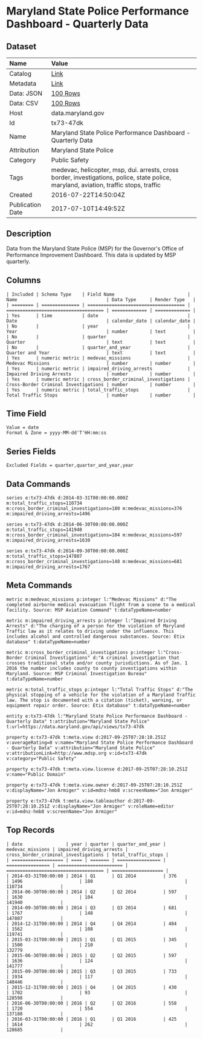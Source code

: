 # Maryland State Police Performance Dashboard - Quarterly Data

## Dataset

| Name | Value |
| :--- | :---- |
| Catalog | [Link](https://catalog.data.gov/dataset/maryland-state-police-performance-dashboard-quarterly-data) |
| Metadata | [Link](https://data.maryland.gov/api/views/tx73-47dk) |
| Data: JSON | [100 Rows](https://data.maryland.gov/api/views/tx73-47dk/rows.json?max_rows=100) |
| Data: CSV | [100 Rows](https://data.maryland.gov/api/views/tx73-47dk/rows.csv?max_rows=100) |
| Host | data.maryland.gov |
| Id | tx73-47dk |
| Name | Maryland State Police Performance Dashboard - Quarterly Data |
| Attribution | Maryland State Police |
| Category | Public Safety |
| Tags | medevac, helicopter, msp, dui. arrests, cross border, investigations, police, state police, maryland, aviation, traffic stops, traffic |
| Created | 2016-07-22T14:50:04Z |
| Publication Date | 2017-07-10T14:49:52Z |

## Description

Data from the Maryland State Police (MSP) for the Governor's Office of Performance Improvement Dashboard. This data is updated by MSP quarterly.

## Columns

```ls
| Included | Schema Type    | Field Name                           | Name                                 | Data Type     | Render Type   |
| ======== | ============== | ==================================== | ==================================== | ============= | ============= |
| Yes      | time           | date                                 | Date                                 | calendar_date | calendar_date |
| No       |                | year                                 | Year                                 | number        | text          |
| No       |                | quarter                              | Quarter                              | text          | text          |
| No       |                | quarter_and_year                     | Quarter and Year                     | text          | text          |
| Yes      | numeric metric | medevac_missions                     | Medevac Missions                     | number        | number        |
| Yes      | numeric metric | impaired_driving_arrests             | Impaired Driving Arrests             | number        | number        |
| Yes      | numeric metric | cross_border_criminal_investigations | Cross-Border Criminal Investigations | number        | number        |
| Yes      | numeric metric | total_traffic_stops                  | Total Traffic Stops                  | number        | number        |
```

## Time Field

```ls
Value = date
Format & Zone = yyyy-MM-dd'T'HH:mm:ss
```

## Series Fields

```ls
Excluded Fields = quarter,quarter_and_year,year
```

## Data Commands

```ls
series e:tx73-47dk d:2014-03-31T00:00:00.000Z m:total_traffic_stops=110734 m:cross_border_criminal_investigations=180 m:medevac_missions=376 m:impaired_driving_arrests=1496

series e:tx73-47dk d:2014-06-30T00:00:00.000Z m:total_traffic_stops=141940 m:cross_border_criminal_investigations=104 m:medevac_missions=597 m:impaired_driving_arrests=1630

series e:tx73-47dk d:2014-09-30T00:00:00.000Z m:total_traffic_stops=147807 m:cross_border_criminal_investigations=148 m:medevac_missions=681 m:impaired_driving_arrests=1767
```

## Meta Commands

```ls
metric m:medevac_missions p:integer l:"Medevac Missions" d:"The completed airborne medical evacuation flight from a scene to a medical facility. Source: MSP Aviation Command" t:dataTypeName=number

metric m:impaired_driving_arrests p:integer l:"Impaired Driving Arrests" d:"The charging of a person for the violation of Maryland Traffic law as it relates to driving under the influence. This includes alcohol and controlled dangerous substances. Source: Etix database" t:dataTypeName=number

metric m:cross_border_criminal_investigations p:integer l:"Cross-Border Criminal Investigations" d:"A criminal investigation that crosses traditional state and/or county jurisdictions. As of Jan. 1 2016 the number includes county to county investigations within Maryland. Source: MSP Criminal Investigation Bureau" t:dataTypeName=number

metric m:total_traffic_stops p:integer l:"Total Traffic Stops" d:"The physical stopping of a vehicle for the violation of a Maryland Traffic law. The stop is documented with a citation (ticket), warning, or equipment repair order. Source: Etix database" t:dataTypeName=number

entity e:tx73-47dk l:"Maryland State Police Performance Dashboard - Quarterly Data" t:attribution="Maryland State Police" t:url=https://data.maryland.gov/api/views/tx73-47dk

property e:tx73-47dk t:meta.view d:2017-09-25T07:28:10.251Z v:averageRating=0 v:name="Maryland State Police Performance Dashboard - Quarterly Data" v:attribution="Maryland State Police" v:attributionLink=http://www.mdsp.org v:id=tx73-47dk v:category="Public Safety"

property e:tx73-47dk t:meta.view.license d:2017-09-25T07:28:10.251Z v:name="Public Domain"

property e:tx73-47dk t:meta.view.owner d:2017-09-25T07:28:10.251Z v:displayName="Jon Armiger" v:id=mdnz-hmb8 v:screenName="Jon Armiger"

property e:tx73-47dk t:meta.view.tableauthor d:2017-09-25T07:28:10.251Z v:displayName="Jon Armiger" v:roleName=editor v:id=mdnz-hmb8 v:screenName="Jon Armiger"
```

## Top Records

```ls
| date                | year | quarter | quarter_and_year | medevac_missions | impaired_driving_arrests | cross_border_criminal_investigations | total_traffic_stops | 
| =================== | ==== | ======= | ================ | ================ | ======================== | ==================================== | =================== | 
| 2014-03-31T00:00:00 | 2014 | Q1      | Q1 2014          | 376              | 1496                     | 180                                  | 110734              | 
| 2014-06-30T00:00:00 | 2014 | Q2      | Q2 2014          | 597              | 1630                     | 104                                  | 141940              | 
| 2014-09-30T00:00:00 | 2014 | Q3      | Q3 2014          | 681              | 1767                     | 148                                  | 147807              | 
| 2014-12-31T00:00:00 | 2014 | Q4      | Q4 2014          | 484              | 1562                     | 108                                  | 119741              | 
| 2015-03-31T00:00:00 | 2015 | Q1      | Q1 2015          | 345              | 1500                     | 210                                  | 132779              | 
| 2015-06-30T00:00:00 | 2015 | Q2      | Q2 2015          | 597              | 1636                     | 124                                  | 141777              | 
| 2015-09-30T00:00:00 | 2015 | Q3      | Q3 2015          | 733              | 1934                     | 117                                  | 148446              | 
| 2015-12-31T00:00:00 | 2015 | Q4      | Q4 2015          | 430              | 1702                     | 93                                   | 128598              | 
| 2016-06-30T00:00:00 | 2016 | Q2      | Q2 2016          | 558              | 1720                     | 554                                  | 137188              | 
| 2016-03-31T00:00:00 | 2016 | Q1      | Q1 2016          | 425              | 1614                     | 262                                  | 128685              | 
```